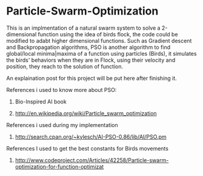 Particle-Swarm-Optimization
===========================
This is an implmentation of a natural swarm system to solve a 2-dimensional function using the idea of birds flock, the code could be modified to adabt higher dimensional functions.
Such as Gradient descent and Backpropagation algorithms, PSO is another algorithm to find global/local minima|maxima of a function using particles (Birds), it simulates the birds' behaviors when they are in Flock, using their velocity and position, they reach to the solution of function.

An explaination post for this project will be put here after finishing it.

References i used to know more about PSO:

1) Bio-Inspired AI book 

2) http://en.wikipedia.org/wiki/Particle_swarm_optimization


References i used during my implementation

1) http://search.cpan.org/~kylesch/AI-PSO-0.86/lib/AI/PSO.pm


References I used to get the best constants for Birds movements

1) http://www.codeproject.com/Articles/42258/Particle-swarm-optimization-for-function-optimizat
